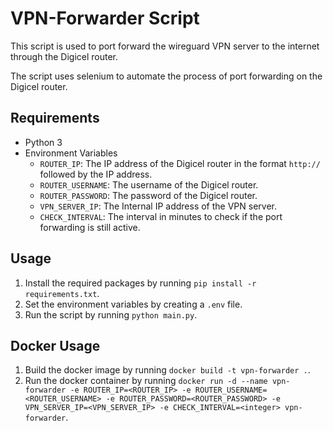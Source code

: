 # VPN-Forwarder Script

This script is used to port forward the wireguard VPN server to the internet through the Digicel router.

The script uses selenium to automate the process of port forwarding on the Digicel router.

## Requirements

- Python 3
- Environment Variables
  - `ROUTER_IP`: The IP address of the Digicel router in the format `http://` followed by the IP address.
  - `ROUTER_USERNAME`: The username of the Digicel router.
  - `ROUTER_PASSWORD`: The password of the Digicel router.
  - `VPN_SERVER_IP`: The Internal IP address of the VPN server.
  - `CHECK_INTERVAL`: The interval in minutes to check if the port forwarding is still active.

## Usage

1. Install the required packages by running `pip install -r requirements.txt`.
2. Set the environment variables by creating a `.env` file.
3. Run the script by running `python main.py`.

## Docker Usage

1. Build the docker image by running `docker build -t vpn-forwarder .`.
2. Run the docker container by running `docker run -d --name vpn-forwarder -e ROUTER_IP=<ROUTER_IP> -e ROUTER_USERNAME=<ROUTER_USERNAME> -e ROUTER_PASSWORD=<ROUTER_PASSWORD> -e VPN_SERVER_IP=<VPN_SERVER_IP> -e CHECK_INTERVAL=<integer> vpn-forwarder`.
